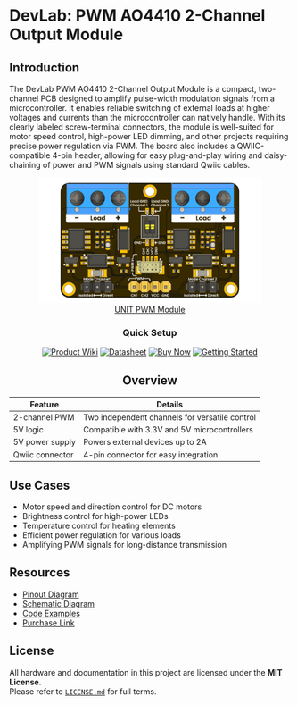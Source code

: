 # DevLab: PWM AO4410 2-Channel Output Module

## Introduction

The DevLab PWM AO4410 2-Channel Output Module is a compact, two-channel PCB designed to amplify pulse-width modulation signals from a microcontroller. It enables reliable switching of external loads at higher voltages and currents than the microcontroller can natively handle. With its clearly labeled screw-terminal connectors, the module is well-suited for motor speed control, high-power LED dimming, and other projects requiring precise power regulation via PWM. The board also includes a QWIIC-compatible 4-pin header, allowing for easy plug-and-play wiring and daisy-chaining of power and PWM signals using standard Qwiic cables.


<div align="center">
    <a href="#">
        <img src="./hardware/resources/unit_top_v_0_0_1_ue0083_PWM-Module.png"width="400px"><br/>UNIT PWM Module
    </a>
</div>

<div align="center">

### Quick Setup


[<img src="https://img.shields.io/badge/Product%20Wiki-blue?style=for-the-badge" alt="Product Wiki">](https://unit-electronics-mx.github.io/unit_pwm_module/)
[<img src="https://img.shields.io/badge/Datasheet-green?style=for-the-badge" alt="Datasheet">](hardware/resources/)
[<img src="https://img.shields.io/badge/Buy%20Now-orange?style=for-the-badge" alt="Buy Now">](https://uelectronics.com/)
[<img src="https://img.shields.io/badge/Getting%20Started-purple?style=for-the-badge" alt="Getting Started">](https://unit-electronics-mx.github.io/unit_pwm_module/mdbook/software/getting-started.html)

</div>

<div align="center">

## Overview




| Feature             | Details                                                 |
|---------------------|---------------------------------------------------------|
| 2-channel PWM       | Two independent channels for versatile control        |
| 5V logic            | Compatible with 3.3V and 5V microcontrollers            |
| 5V power supply     | Powers external devices up to 2A                        |
| Qwiic connector     | 4-pin connector for easy integration                   |

</div>


## Use Cases

- Motor speed and direction control for DC motors
- Brightness control for high-power LEDs
- Temperature control for heating elements
- Efficient power regulation for various loads
- Amplifying PWM signals for long-distance transmission

## Resources


- [Pinout Diagram](hardware/resources/unit_pinout_v_0_0_1_ue0054_pwm_module_en.png)
- [Schematic Diagram](hardware/unit_schematic_v_0_0_1_ue0083_PWM-Module.pdf)
- [Code Examples](software/examples)
- [Purchase Link](https://uelectronics.com/)

## License

All hardware and documentation in this project are licensed under the **MIT License**.  
Please refer to [`LICENSE.md`](LICENSE.md) for full terms.

